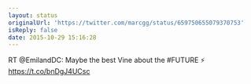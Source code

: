 ```yaml
---
layout: status
originalUrl: 'https://twitter.com/marcgg/status/659750655079370753'
isReply: false
date: 2015-10-29 15:16:28
---
```


RT @EmilandDC: Maybe the best Vine about the #FUTURE ⚡️ https://t.co/bnDgJ4UCsc
